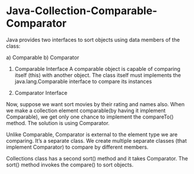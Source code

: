 # Java-Collection-Comparable-Comparator


Java provides two interfaces to sort objects using data members of the class:

a) Comparable
b) Comparator

1. Comparable Interface
	A comparable object is capable of comparing itself (this) with another object. 
	The class itself must implements the java.lang.Comparable interface to compare its instances
	
2. Comparator Interface

Now, suppose we want sort movies by their rating and names also. 
When we make a collection element comparable(by having it implement Comparable), 
we get only one chance to implement the compareTo() method. The solution is using Comparator.

Unlike Comparable, Comparator is external to the element type we are comparing. 
It’s a separate class. We create multiple separate classes (that implement Comparator) to compare by different members.

Collections class has a second sort() method and it takes Comparator. The sort() method invokes the compare() to sort objects.
